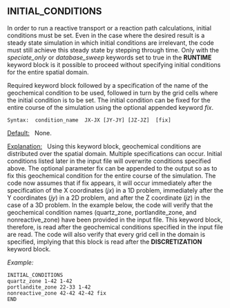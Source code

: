 
## INITIAL_CONDITIONS

In order to run a reactive transport or a reaction path calculations,
initial conditions must be set. Even in the case where the desired
result is a steady state simulation in which initial conditions are
irrelevant, the code must still achieve this steady state by stepping
through time. Only with the *speciate_only* or *database_sweep*
keywords set to true in the **RUNTIME** keyword block is it possible to
proceed without specifying initial conditions for the entire spatial
domain.

Required keyword block followed by a specification of the name of the
geochemical condition to be used, followed in turn by the grid cells
where the initial condition is to be set. The initial condition can be
fixed for the entire course of the simulation using the optional
appended keyword *fix*.

    Syntax:  condition_name  JX-JX [JY-JY] [JZ-JZ]  [fix]  

<u>Default:</u> &nbsp; None.

<u>Explanation:</u> &nbsp; Using this keyword block, geochemical
conditions are distributed over the spatial domain. Multiple
specifications can occur. Initial conditions listed later in the input
file will overwrite conditions specified above. The optional parameter
fix can be appended to the output so as to fix this geochemical
condition for the entire course of the simulation. The code now assumes
that if fix appears, it will occur immediately after the specification
of the X coordinates (*jx*) in a 1D problem, immediately after the Y
coordinates (*jy*) in a 2D problem, and after the Z coordinate (*jz*) in the
case of a 3D problem. In the example below, the code will verify that
the geochemical condition names (quartz_zone, portlandite_zone, and
nonreactive_zone) have been provided in the input file. This keyword
block, therefore, is read after the geochemical conditions specified in
the input file are read. The code will also verify that every grid cell
in the domain is specified, implying that this block is read after the
**DISCRETIZATION** keyword block.

*Example:*

    INITIAL_CONDITIONS
    quartz_zone 1-42 1-42
    portlandite_zone 22-33 1-42
    nonreactive_zone 42-42 42-42 fix
    END

